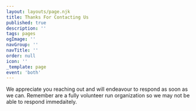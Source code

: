 ```yaml
---
layout: layouts/page.njk
title: Thanks For Contacting Us
published: true
description: ''
tags: pages
ogImage: ''
navGroup: ''
navTitle: ''
order: null
icon: ''
_template: page
event: 'both'
---
```


We appreciate you reaching out and will endeavour to respond as soon as we can. Remember are a fully volunteer run organization so we may not be able to respond immedaitely.
